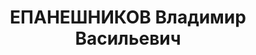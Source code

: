 ---
title: ЕПАНЕШНИКОВ Владимир Васильевич
description: 'Род. в 1895, Москва, русский, обр.: высшее, искл. из кандидатов в члены
  ВКП(б) в 1933 г. Проживал: Москва, Краснохолмская наб., д. 23, кв. 8. Инспектор
  военно-воздушной подготовки в Управлении учебными заведениями Гл. управления ГВФ
  при СНК СССР.

  Арестован 05.09.1937. Обв. в шпионаже, вредительстве и участии в антисоветской террористической
  организации. Приговор: ВК ВС СССР, 27.11.1937 – ВМН. Расстрелян 27.11.1937, г.Москва.

  Реабилитирован ВК ВС СССР 15.12.1956'
---